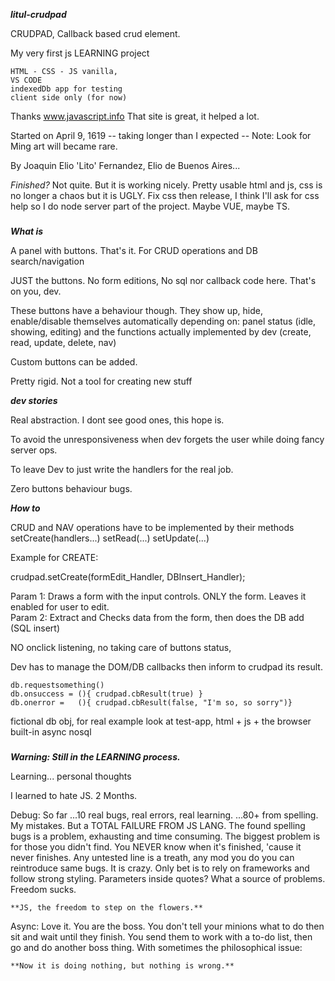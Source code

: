 
***litul-crudpad***

CRUDPAD, 
Callback based crud element.

My very first js LEARNING project  

    HTML - CSS - JS vanilla,  
    VS CODE  
    indexedDb app for testing
    client side only (for now) 

Thanks www.javascript.info   That site is great, it helped a lot.


Started on
April 9, 1619     -- taking longer than I expected --           Note: Look for Ming art will became rare.

By
Joaquin Elio 'Lito' Fernandez, Elio de Buenos Aires...



*Finished?*  Not quite.
But it is working nicely. 
Pretty usable html and js, 
css is no longer a chaos but it is UGLY.  Fix css then release, 
I think I'll ask for css help so I do node server part of the project.
Maybe VUE, maybe TS.


###

***What is***

A panel with buttons. That's it.
For 
  CRUD operations  and
  DB search/navigation

JUST the buttons. No form editions, No sql nor callback code here. That's on you, dev.

These buttons have a behaviour though.  They show up, hide, enable/disable themselves automatically depending on:
    panel status (idle, showing, editing) and
    the functions actually implemented by dev (create, read, update, delete, nav)

Custom buttons can be added.

Pretty rigid. Not a tool for creating new stuff


***dev stories***

Real abstraction.  I dont see good ones, this hope is. 

To avoid the unresponsiveness 
when dev forgets the user while doing fancy server ops.

To leave Dev to just write the handlers for the real job. 

Zero buttons behaviour bugs.
 

***How to***

CRUD and NAV operations have to be implemented by their methods
  setCreate(handlers...)
  setRead(...)
  setUpdate(...)

Example for CREATE: 

  crudpad.setCreate(formEdit_Handler, DBInsert_Handler);   

 Param 1: Draws a form with the input controls.      ONLY the form. Leaves it enabled for user to edit.  
 Param 2: Extract and Checks data from the form, then does the DB add (SQL insert)

NO onclick listening, no taking care of buttons status, 

Dev has to manage the DOM/DB callbacks then inform to crudpad its result.

    db.requestsomething()
    db.onsuccess = (){ crudpad.cbResult(true) }
    db.onerror =   (){ crudpad.cbResult(false, "I'm so, so sorry")}

  fictional db obj, for real example look at test-app, html + js + the browser built-in async nosql

###

***Warning: Still in the LEARNING process.***


Learning...  personal thoughts

I learned to hate JS. 2 Months.

Debug:
So far 
...10 real bugs, real errors, real learning.
...80+ from spelling. My mistakes. But a TOTAL FAILURE FROM JS LANG.
The found spelling bugs is a problem, exhausting and time consuming.
The biggest problem is for those you didn't find. You NEVER know when it's finished, 'cause it never finishes. 
Any untested line is a treath, any mod you do you can reintroduce same bugs. It is crazy.
Only bet is to rely on frameworks and follow strong styling.
Parameters inside quotes? What a source of problems.
Freedom sucks.      

    **JS, the freedom to step on the flowers.**


Async:
Love it.
You are the boss.
You don't tell your minions what to do then sit and wait until they finish.
You send them to work with a to-do list, 
then go and do another boss thing.
With sometimes the philosophical issue:

    **Now it is doing nothing, but nothing is wrong.**
